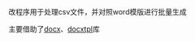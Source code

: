 改程序用于处理csv文件，并对照word模版进行批量生成

主要借助了[docx](https://github.com/python-openxml/python-docx)、[docxtpl](https://pypi.org/project/docxtpl/)库
